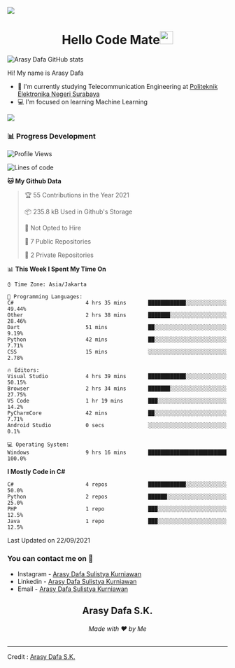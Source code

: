 ![](https://komarev.com/ghpvc/?username=arasydafa&label=Visitors&style=flat)

<h1 align="center">Hello Code Mate<img src="https://github.com/souvikguria98/souvikguria98/blob/master/Hi.gif" width="30"> </h1>

![Arasy Dafa GitHub stats](https://github-readme-stats.vercel.app/api?username=arasydafa&count_private=true&show_icons=true&theme=react)

Hi! My name is Arasy Dafa
- 📡 I'm currently studying Telecommunication Engineering at [Politeknik Elektronika Negeri Surabaya](https://www.pens.ac.id)
- 💻 I'm focused on learning Machine Learning

<a href="https://www.youtube.com/watch?v=dQw4w9WgXcQ"><img src="https://user-images.githubusercontent.com/73097560/115834477-dbab4500-a447-11eb-908a-139a6edaec5c.gif"></a>

### 📊 Progress Development

<!--START_SECTION:waka-->
![Profile Views](http://img.shields.io/badge/Profile%20Views-59-blue)

![Lines of code](https://img.shields.io/badge/From%20Hello%20World%20I%27ve%20Written-5.3%20million%20lines%20of%20code-blue)

**🐱 My Github Data** 

> 🏆 55 Contributions in the Year 2021
 > 
> 📦 235.8 kB Used in Github's Storage 
 > 
> 🚫 Not Opted to Hire
 > 
> 📜 7 Public Repositories 
 > 
> 🔑 2 Private Repositories  
 > 
📊 **This Week I Spent My Time On** 

```text
⌚︎ Time Zone: Asia/Jakarta

💬 Programming Languages: 
C#                       4 hrs 35 mins       ████████████░░░░░░░░░░░░░   49.44% 
Other                    2 hrs 38 mins       ███████░░░░░░░░░░░░░░░░░░   28.46% 
Dart                     51 mins             ██░░░░░░░░░░░░░░░░░░░░░░░   9.19% 
Python                   42 mins             ██░░░░░░░░░░░░░░░░░░░░░░░   7.71% 
CSS                      15 mins             ░░░░░░░░░░░░░░░░░░░░░░░░░   2.78%

🔥 Editors: 
Visual Studio            4 hrs 39 mins       ████████████░░░░░░░░░░░░░   50.15% 
Browser                  2 hrs 34 mins       ███████░░░░░░░░░░░░░░░░░░   27.75% 
VS Code                  1 hr 19 mins        ███░░░░░░░░░░░░░░░░░░░░░░   14.2% 
PyCharmCore              42 mins             ██░░░░░░░░░░░░░░░░░░░░░░░   7.71% 
Android Studio           0 secs              ░░░░░░░░░░░░░░░░░░░░░░░░░   0.1%

💻 Operating System: 
Windows                  9 hrs 16 mins       █████████████████████████   100.0%

```

**I Mostly Code in C#** 

```text
C#                       4 repos             ████████████░░░░░░░░░░░░░   50.0% 
Python                   2 repos             ██████░░░░░░░░░░░░░░░░░░░   25.0% 
PHP                      1 repo              ███░░░░░░░░░░░░░░░░░░░░░░   12.5% 
Java                     1 repo              ███░░░░░░░░░░░░░░░░░░░░░░   12.5%

```



 Last Updated on 22/09/2021
<!--END_SECTION:waka-->

### You can contact me on 📱
- Instagram - [Arasy Dafa Sulistya Kurniawan](https://instagram.com/arasydafa)
- Linkedin - [Arasy Dafa Sulistya Kurniawan](linkedin.com/in/arasy-dafa-sulistya-kurniawan-3783391b9)
- Email - [Arasy Dafa Sulistya Kurniawan](https://mail.google.com/mail/?view=cm&fs=1&tf=1&to=arasy.dafa@gmail.com&su=%5BGitHub%5D%20Contacted%20from%20README.md)

<h2 align="center">Arasy Dafa S.K.</h2>
<h6 align="center">Made with ❤️ by Me</h6>

------
Credit : [Arasy Dafa S.K.](https://github.com/arasydafa)
